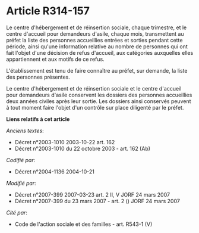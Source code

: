 # Article R314-157

Le centre d'hébergement et de réinsertion sociale, chaque trimestre, et le centre d'accueil pour demandeurs d'asile, chaque
mois, transmettent au préfet la liste des personnes accueillies entrées et sorties pendant cette période, ainsi qu'une
information relative au nombre de personnes qui ont fait l'objet d'une décision de refus d'accueil, aux catégories auxquelles
elles appartiennent et aux motifs de ce refus.

L'établissement est tenu de faire connaître au préfet, sur demande, la liste des personnes présentes.

Le centre d'hébergement et de réinsertion sociale et le centre d'accueil pour demandeurs d'asile conservent les dossiers des
personnes accueillies deux années civiles après leur sortie. Les dossiers ainsi conservés peuvent à tout moment faire l'objet
d'un contrôle sur place diligenté par le préfet.

**Liens relatifs à cet article**

_Anciens textes_:

  - Décret n°2003-1010 2003-10-22 art. 162
  - Décret n°2003-1010 du 22 octobre 2003 - art. 162 (Ab)

_Codifié par_:

  - Décret n°2004-1136 2004-10-21

_Modifié par_:

  - Décret n°2007-399 2007-03-23 art. 2 II, V JORF 24 mars 2007
  - Décret n°2007-399 du 23 mars 2007 - art. 2 () JORF 24 mars 2007

_Cité par_:

  - Code de l'action sociale et des familles - art. R543-1 (V)
